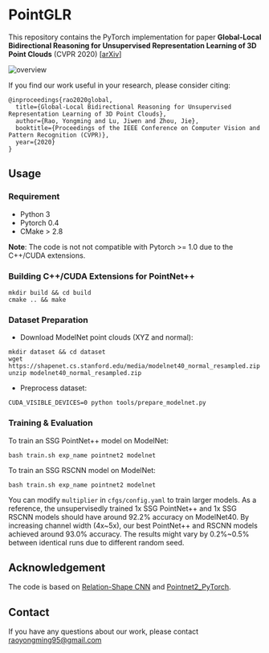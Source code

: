 PointGLR
===
This repository contains the PyTorch implementation for paper __Global-Local Bidirectional Reasoning for Unsupervised Representation Learning of 3D Point Clouds__ (CVPR 2020) \[[arXiv](https://arxiv.org/abs/2003.12971)\]

![overview](https://raoyongming.github.io/files/fig_PointGLR.jpg)

If you find our work useful in your research, please consider citing:
```
@inproceedings{rao2020global,
  title={Global-Local Bidirectional Reasoning for Unsupervised Representation Learning of 3D Point Clouds},
  author={Rao, Yongming and Lu, Jiwen and Zhou, Jie},
  booktitle={Proceedings of the IEEE Conference on Computer Vision and Pattern Recognition (CVPR)},
  year={2020}
}
```


## Usage

### Requirement

- Python 3
- Pytorch 0.4
- CMake > 2.8

**Note**: The code is not not compatible with Pytorch >= 1.0 due to the C++/CUDA extensions. 

### Building C++/CUDA Extensions for PointNet++

```
mkdir build && cd build
cmake .. && make
```

### Dataset Preparation

- Download ModelNet point clouds (XYZ and normal):
```
mkdir dataset && cd dataset
wget https://shapenet.cs.stanford.edu/media/modelnet40_normal_resampled.zip
unzip modelnet40_normal_resampled.zip
```
- Preprocess dataset:
```
CUDA_VISIBLE_DEVICES=0 python tools/prepare_modelnet.py
```

### Training & Evaluation
To train an SSG PointNet++ model on ModelNet:
```
bash train.sh exp_name pointnet2 modelnet
```
To train an SSG RSCNN model on ModelNet:
```
bash train.sh exp_name pointnet2 modelnet
```
You can  modify `multiplier` in `cfgs/config.yaml` to train larger models. As a reference, the unsupervisedly trained 1x SSG PointNet++ and 1x SSG RSCNN models should have around 92.2% accuracy on ModelNet40. By increasing channel width (4x~5x), our best PointNet++ and RSCNN models achieved around 93.0% accuracy. The results might vary by 0.2%~0.5% between identical runs due to different random seed.

## Acknowledgement

The code is based on [Relation-Shape CNN](https://github.com/Yochengliu/Relation-Shape-CNN) and [Pointnet2_PyTorch](https://github.com/erikwijmans/Pointnet2_PyTorch).

## Contact
If you have any questions about our work, please contact <raoyongming95@gmail.com>
